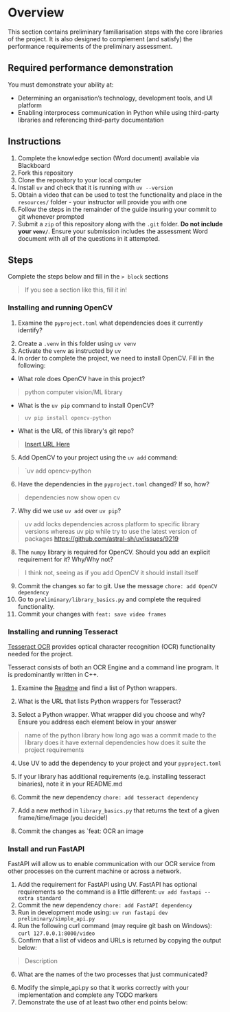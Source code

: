 # Overview
This section contains preliminary familiarisation steps with the core libraries of the project. It is also designed to complement (and satisfy) the performance requirements of the preliminary assessment.

## Required performance demonstration

You must demonstrate your ability at:

- Determining an organisation’s technology, development tools, and UI platform
- Enabling interprocess communication in Python while using third-party libraries and referencing third-party documentation


## Instructions

1. Complete the knowledge section (Word document) available via Blackboard
2. Fork this repository
3. Clone the repository to your local computer
4. Install `uv` and check that it is running with `uv --version`
5. Obtain a video that can be used to test the functionality and place in the `resources/` folder - your instructor will provide you with one
6. Follow the steps in the remainder of the guide insuring your commit to git whenever prompted
7. Submit a `zip` of this repository along with the `.git` folder. **Do not include your `venv/`**. Ensure your submission includes the assessment Word document with all of the questions in it attempted.


## Steps
Complete the steps below and fill in the `> block` sections
> If you see a section like this, fill it in!


### Installing and running OpenCV

1. Examine the `pyproject.toml` what dependencies does it currently identify?
>
>
2. Create a `.venv` in this folder using `uv venv`
3. Activate the `venv` as instructed by `uv`
4. In order to complete the project, we need to install OpenCV. Fill in the following:
  - What role does OpenCV have in this project?
  > python computer vision/ML library
  - What is the `uv pip` command to install OpenCV?
  > `uv pip install opencv-python`
  - What is the URL of this library's git repo?
  > [Insert URL Here](https://github.com/opencv/opencv)
5. Add OpenCV to your project using the `uv add` command:
  > `uv add opencv-python
6. Have the dependencies in the `pyproject.toml` changed? If so, how?
  > dependencies now show open cv
  >
7. Why did we use `uv add` over `uv pip`?
  > uv add locks dependencies across platform to specific library versions whereas uv pip while try to use
  > the latest version of packages https://github.com/astral-sh/uv/issues/9219
8. The `numpy` library is required for OpenCV. Should you add an explicit requirement for it? Why/Why not?
  > I think not, seeing as if you add OpenCV it should install itself 
  >
9. Commit the changes so far to git. Use the message `chore: add OpenCV dependency`
10. Go to `preliminary/library_basics.py` and complete the required functionality.
11. Commit your changes with `feat: save video frames`


### Installing and running Tesseract

[Tesseract OCR](https://github.com/tesseract-ocr/tesseract) provides optical character recognition (OCR) functionality needed for the project.

Tesseract consists of both an OCR Engine and a command line program. It is predominantly written in C++.

1. Examine the [Readme](https://github.com/tesseract-ocr/tesseract?tab=readme-ov-file) and find a list of Python wrappers.

2. What is the URL that lists Python wrappers for Tesseract?
  > <url-here>

3. Select a Python wrapper. What wrapper did you choose and why? Ensure you address each element below in your answer
> name of the python library
> how long ago was a commit made to the library
> does it have external dependencies
> how does it suite the project requirements

4. Use UV to add the dependency to your project and your `pyproject.toml`

5. If your library has additional requirements (e.g. installing tesseract binaries), note it in your README.md

6. Commit the new dependency `chore: add tesseract dependency`

7. Add a new method in `library_basics.py` that returns the text of a given frame/time/image (you decide!)

8. Commit the changes as `feat: OCR an image


### Install and run FastAPI

FastAPI will allow us to enable communication with our OCR service from other processes on the current machine or across a network.

1. Add the requirement for FastAPI using UV. FastAPI has optional requirements so the command is a little different:
`uv add fastapi --extra standard`
2. Commit the new dependency `chore: add FastAPI dependency`
3. Run in development mode using:
`uv run fastapi dev preliminary/simple_api.py`
4. Run the following curl command (may require git bash on Windows):
`curl 127.0.0.1:8000/video`
5. Confirm that a list of videos and URLs is returned by copying the output below:
> Description
6. What are the names of the two processes that just communicated?
>
6. Modify the simple_api.py so that it works correctly with your implementation and complete any TODO markers
7. Demonstrate the use of at least two other end points below:
>
>
>
